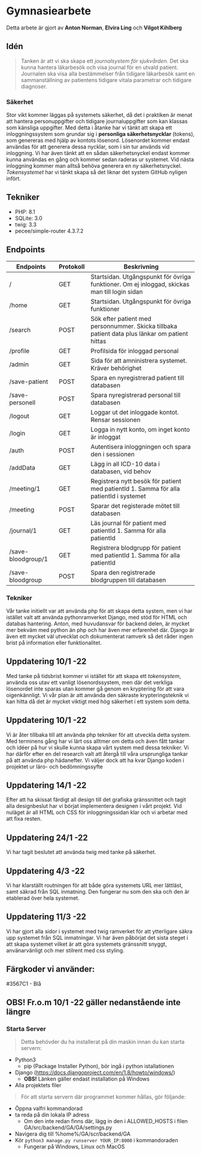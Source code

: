 # Gymnasiearbete
Detta arbete är gjort av **Anton Norman**, **Elvira Ling** och **Vilgot Kihlberg**
## Idén
> Tanken är att vi ska skapa ett *journalsystem för sjukvården*. 
> Det ska kunna hantera läkarbesök och visa journal för en utvald patient.
> Journalen ska visa alla bestämmelser från tidigare läkarbesök samt en sammanställning
> av patientens tidigare vitala parametrar och tidigare diagnoser.

### Säkerhet
Stor vikt kommer läggas på systemets säkerhet, då det i praktiken är menat att hantera personuppgifter och tidigare journaluppgifter 
som kan klassas som känsliga uppgifter. Med detta i åtanke har vi tänkt att skapa ett inloggningssystem som grundar sig i 
**personliga säkerhetsnycklar** (tokens), som genereras med hjälp av kontots lösenord. Lösenordet kommer endast användas för att 
generera dessa nycklar, som i sin tur används vid inloggning. Vi har även tänkt att en sådan säkerhetsnyckel endast kommer kunna 
användas en gång och kommer sedan raderas ur systemet. Vid nästa inloggning kommer man alltså behöva generera en ny säkerhetsnyckel. 
*Tokensystemet* har vi tänkt skapa så det liknar det system GitHub nyligen infört.

## Tekniker
- PHP: 8.1
- SQLite: 3.0
- twig: 3.3
- pecee/simple-router 4.3.7.2

## Endpoints
|Endpoints          |Protokoll  | Beskrivning                                                                                    |
|-------------------|-----------|------------------------------------------------------------------------------------------------|
|/                  |GET        | Startsidan. Utgångspunkt för övriga funktioner. Om ej inloggad, skickas man till login sidan   |
|/home              |GET        | Startsidan. Utgångspunkt för övriga funktioner                                                 |
|/search            |POST       | Sök efter patient med personnummer. Skicka tillbaka patient data plus länkar om patient hittas |
|/profile           |GET        | Profilsida för inloggad personal                                                               |
|/admin             |GET        | Sida för att amninistrera systemet. Kräver behörighet                                          |
|/save-patient      |POST       | Spara en nyregistrerad patient till databasen                                                  |
|/save-personell    |POST       | Spara nyregistrerad personal till databasen                                                    |
|/logout            |GET        | Loggar ut det inloggade kontot. Rensar sessionen                                               |
|/login             |GET        | Logga in nytt konto, om inget konto är inloggat                                                |
|/auth              |POST       | Autentisera inloggningen och spara den i sessionen                                             |
|/addData           |GET        | Lägg in all ICD-10 data i databasen, vid behov                                                 |
|/meeting/1         |GET        | Registrera nytt besök för patient med patientId 1. Samma för alla patientId i systemet         |
|/meeting           |POST       | Sparar det registerade mötet till databasen                                                    |
|/journal/1         |GET        | Läs journal för patient med patientId 1. Samma för alla patientId                              |
|/save-bloodgroup/1 |GET        | Registrera blodgrupp för patient med patientId 1. Samma för alla patientId                     |
|/save-bloodgroup   |POST       | Spara den registrerade blodgruppen till databasen                                              |



### Tekniker
Vår tanke initiellt var att använda php för att skapa detta system, men vi har istället valt att använda pythonramverket 
Django, med stöd för HTML och databas hantering. Anton, med huvudansvar för backend delen, är mycket mer bekväm med python 
än php och har även mer erfarenhet där. Django är även ett mycket väl utvecklat och dokumenterat ramverk så det råder ingen brist 
på information eller funktionalitet. 

## Uppdatering 10/1 -22
Med tanke på tidsbrist kommer vi istället för att skapa ett *tokensystem*, använda oss utav ett vanligt lösenordssystem, men där det verkliga
lösenordet inte sparas utan kommer gå genom en kryptering för att vara oigenkännligt. Vi vår plan är att använda den säkraste krypteringsteknik
vi kan hitta då det är mycket viktigt med hög säkerhet i ett system som detta.


## Uppdatering 10/1 -22 
Vi är åter tillbaka till att använda php tekniker för att utveckla detta system. Med terminens gång har vi lärt oss alltmer om detta och även 
fått tankar och idéer på hur vi skulle kunna skapa vårt system med dessa tekniker. Vi har därför efter en del research valt att återgå till våra
ursprungliga tankar på att använda php hädanefter. Vi väljer dock att ha kvar Django koden i projektet ur läro- och bedömningssyfte

## Uppdatering 14/1 -22
Efter att ha skissat färdigt all design till det grafiska gränssnittet och tagit alla designbeslut har vi börjat implementera
designen i vårt projekt. Vid nuläget är all HTML och CSS för inloggningssidan klar och vi arbetar med att fixa resten.

## Uppdatering 24/1 -22
Vi har tagit beslutet att använda twig med tanke på säkerhet.

## Uppdatering 4/3 -22
Vi har klarställt routningen för att både göra systemets URL mer lättläst, samt säkrad från SQL inmatning. Den fungerar nu som den ska 
och den är etablerad över hela systemet. 

## Uppdatering 11/3 -22
Vi har gjort alla sidor i systemet med twig ramverket för att ytterligare säkra upp systemet från 
SQL inmatningar. Vi har även påbörjat det sista steget i att skapa systemet vilket är att göra 
systemets gränssnitt snyggt, använarvänligt och mer stilrent med css styling. 

## Färgkoder vi använder:
#3567C1 - Blå


## **OBS!** Fr.o.m 10/1 -22 gäller nedanstående inte längre
### Starta Server
>Detta behövder du ha installerat på din maskin innan du kan starta servern:
* Python3 
    * pip (Package Installer Python), bör ingå i python istallationen
* Django (https://docs.djangoproject.com/en/1.8/howto/windows/)
    * **OBS!** Länken gäller endast installation på Windows
* Alla projektets filer

> För att starta servern där programmet kommer hållas, gör följande: 
* Öppna valfri kommandorad
* ta reda på din lokala IP adress
    * Om den inte redan finns där, lägg in den i ALLOWED_HOSTS i filen GA/src/backend/GA/GA/settings.py
* Navigera dig till %home%/GA/scr/backend/GA
* Kör ```python3 manage.py runserver YOUR_IP:8000``` i kommandoraden
    * Fungerar på Windows, Linux och MacOS
    
